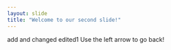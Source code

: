 ```yaml
---
layout: slide
title: "Welcome to our second slide!"
---
```

add and changed edited1
Use the left arrow to go back!